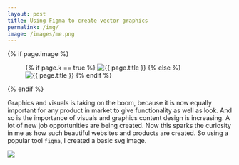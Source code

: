 ```yaml
---
layout: post
title: Using Figma to create vector graphics
permalink: /img/
image: /images/me.png
---
```


{% if page.image %}
  <figure class="post-thumbnail {% if page.image %}{% else %}no-image{% endif %}">
    {% if page.k == true %}
      <img src="{{ page.image }}" alt="{{ page.title }}">
    {% else %}
      <img src="{{ page.image | prepend: site.baseurl }}" alt="{{ page.title }}">
    {% endif %}
  </figure>
{% endif %}

Graphics and visuals is taking on the boom, because it is now equally important for any product in market to give functionality as well as look. And so is the importance of visuals and graphics content design is increasing. A lot of new job opportunities are being created. Now this sparks the curiosity in me as how such beautiful websites and products are created. So using a popular tool `figma`, I created a basic svg image.

<img align ="center" src = "{{'/images/me.png' | prepend : site.baseurl}}">
